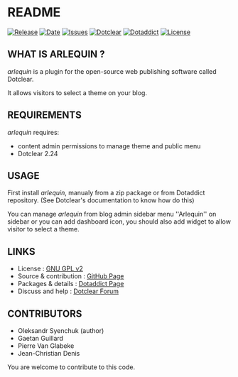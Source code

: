 # README

[![Release](https://img.shields.io/github/v/release/JcDenis/arlequin)](https://github.com/JcDenis/arlequin/releases)
[![Date](https://img.shields.io/github/release-date/JcDenis/arlequin)](https://github.com/JcDenis/arlequin/releases)
[![Issues](https://img.shields.io/github/issues/JcDenis/arlequin)](https://github.com/JcDenis/arlequin/issues)
[![Dotclear](https://img.shields.io/badge/dotclear-v2.24-blue.svg)](https://fr.dotclear.org/download)
[![Dotaddict](https://img.shields.io/badge/dotaddict-official-green.svg)](https://plugins.dotaddict.org/dc2/details/arlequin)
[![License](https://img.shields.io/github/license/JcDenis/arlequin)](https://github.com/JcDenis/arlequin/blob/master/LICENSE)

## WHAT IS ARLEQUIN ?

_arlequin_ is a plugin for the open-source 
web publishing software called Dotclear.

It allows visitors to select a theme on your blog.

## REQUIREMENTS

 _arlequin_ requires: 

  * content admin permissions to manage theme and public menu
  * Dotclear 2.24

## USAGE

First install _arlequin_, manualy from a zip package or from 
Dotaddict repository. (See Dotclear's documentation to know how do this)

You can manage _arlequin_ from blog admin sidebar menu 
''Arlequin'' on sidebar or you can add dashboard icon,
you should also add widget to allow visitor to select a theme.

## LINKS

 * License : [GNU GPL v2](https://www.gnu.org/licenses/old-licenses/lgpl-2.0.html)
 * Source & contribution : [GitHub Page](https://github.com/JcDenis/arlequin)
 * Packages & details : [Dotaddict Page](https://plugins.dotaddict.org/dc2/details/arlequin)
 * Discuss and help : [Dotclear Forum](http://forum.dotclear.org/viewtopic.php?id=48345)

## CONTRIBUTORS

 * Oleksandr Syenchuk (author)
 * Gaetan Guillard
 * Pierre Van Glabeke
 * Jean-Christian Denis

 You are welcome to contribute to this code.